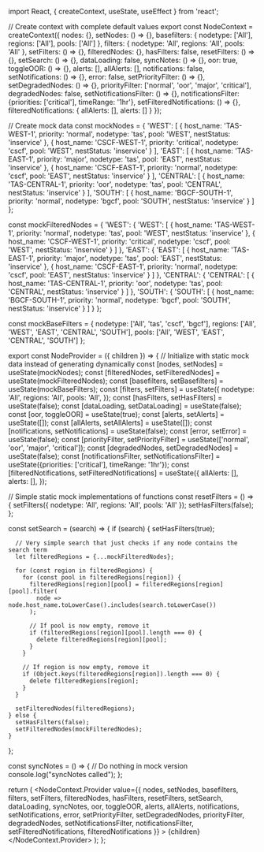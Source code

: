 import React, { createContext, useState, useEffect } from 'react';

// Create context with complete default values
export const NodeContext = createContext({
  nodes: {},
  setNodes: () => {},
  basefilters: { nodetype: ['All'], regions: ['All'], pools: ['All'] },
  filters: { nodetype: 'All', regions: 'All', pools: 'All' },
  setFilters: () => {},
  filteredNodes: {},
  hasFilters: false,
  resetFilters: () => {},
  setSearch: () => {},
  dataLoading: false,
  syncNotes: () => {},
  oor: true,
  toggleOOR: () => {},
  alerts: [],
  allAlerts: [],
  notifications: false,
  setNotifications: () => {},
  error: false,
  setPriorityFilter: () => {},
  setDegradedNodes: () => {},
  priorityFilter: ['normal', 'oor', 'major', 'critical'],
  degradedNodes: false,
  setNotificationsFilter: () => {},
  notificationsFilter: {priorities: ['critical'], timeRange: '1hr'},
  setFilteredNotifications: () => {},
  filteredNotifications: { allAlerts: [], alerts: [] }
});

// Create mock data
const mockNodes = {
  'WEST': [
    {
      host_name: 'TAS-WEST-1',
      priority: 'normal',
      nodetype: 'tas',
      pool: 'WEST',
      nestStatus: 'inservice'
    },
    {
      host_name: 'CSCF-WEST-1',
      priority: 'critical',
      nodetype: 'cscf',
      pool: 'WEST',
      nestStatus: 'inservice'
    }
  ],
  'EAST': [
    {
      host_name: 'TAS-EAST-1',
      priority: 'major',
      nodetype: 'tas',
      pool: 'EAST',
      nestStatus: 'inservice'
    },
    {
      host_name: 'CSCF-EAST-1',
      priority: 'normal',
      nodetype: 'cscf',
      pool: 'EAST',
      nestStatus: 'inservice'
    }
  ],
  'CENTRAL': [
    {
      host_name: 'TAS-CENTRAL-1',
      priority: 'oor',
      nodetype: 'tas',
      pool: 'CENTRAL',
      nestStatus: 'inservice'
    }
  ],
  'SOUTH': [
    {
      host_name: 'BGCF-SOUTH-1',
      priority: 'normal',
      nodetype: 'bgcf',
      pool: 'SOUTH',
      nestStatus: 'inservice'
    }
  ]
};

const mockFilteredNodes = {
  'WEST': {
    'WEST': [
      {
        host_name: 'TAS-WEST-1',
        priority: 'normal',
        nodetype: 'tas',
        pool: 'WEST',
        nestStatus: 'inservice'
      },
      {
        host_name: 'CSCF-WEST-1',
        priority: 'critical',
        nodetype: 'cscf',
        pool: 'WEST',
        nestStatus: 'inservice'
      }
    ]
  },
  'EAST': {
    'EAST': [
      {
        host_name: 'TAS-EAST-1',
        priority: 'major',
        nodetype: 'tas',
        pool: 'EAST',
        nestStatus: 'inservice'
      },
      {
        host_name: 'CSCF-EAST-1',
        priority: 'normal',
        nodetype: 'cscf',
        pool: 'EAST',
        nestStatus: 'inservice'
      }
    ]
  },
  'CENTRAL': {
    'CENTRAL': [
      {
        host_name: 'TAS-CENTRAL-1',
        priority: 'oor',
        nodetype: 'tas',
        pool: 'CENTRAL',
        nestStatus: 'inservice'
      }
    ]
  },
  'SOUTH': {
    'SOUTH': [
      {
        host_name: 'BGCF-SOUTH-1',
        priority: 'normal',
        nodetype: 'bgcf',
        pool: 'SOUTH',
        nestStatus: 'inservice'
      }
    ]
  }
};

const mockBaseFilters = {
  nodetype: ['All', 'tas', 'cscf', 'bgcf'],
  regions: ['All', 'WEST', 'EAST', 'CENTRAL', 'SOUTH'],
  pools: ['All', 'WEST', 'EAST', 'CENTRAL', 'SOUTH']
};

export const NodeProvider = ({ children }) => {
  // Initialize with static mock data instead of generating dynamically
  const [nodes, setNodes] = useState(mockNodes);
  const [filteredNodes, setFilteredNodes] = useState(mockFilteredNodes);
  const [basefilters, setBasefilters] = useState(mockBaseFilters);
  const [filters, setFilters] = useState({
    nodetype: 'All',
    regions: 'All',
    pools: 'All',
  });
  const [hasFilters, setHasFilters] = useState(false);
  const [dataLoading, setDataLoading] = useState(false);
  const [oor, toggleOOR] = useState(true);
  const [alerts, setAlerts] = useState([]);
  const [allAlerts, setAllAlerts] = useState([]);
  const [notifications, setNotifications] = useState(false);
  const [error, setError] = useState(false);
  const [priorityFilter, setPriorityFilter] = useState(['normal', 'oor', 'major', 'critical']);
  const [degradedNodes, setDegradedNodes] = useState(false);
  const [notificationsFilter, setNotificationsFilter] = useState({priorities: ['critical'], timeRange: '1hr'});
  const [filteredNotifications, setFilteredNotifications] = useState({
    allAlerts: [],
    alerts: [],
  });

  // Simple static mock implementations of functions
  const resetFilters = () => {
    setFilters({ nodetype: 'All', regions: 'All', pools: 'All' });
    setHasFilters(false);
  };

  const setSearch = (search) => {
    if (search) {
      setHasFilters(true);
      
      // Very simple search that just checks if any node contains the search term
      let filteredRegions = {...mockFilteredNodes};
      
      for (const region in filteredRegions) {
        for (const pool in filteredRegions[region]) {
          filteredRegions[region][pool] = filteredRegions[region][pool].filter(
            node => node.host_name.toLowerCase().includes(search.toLowerCase())
          );
          
          // If pool is now empty, remove it
          if (filteredRegions[region][pool].length === 0) {
            delete filteredRegions[region][pool];
          }
        }
        
        // If region is now empty, remove it
        if (Object.keys(filteredRegions[region]).length === 0) {
          delete filteredRegions[region];
        }
      }
      
      setFilteredNodes(filteredRegions);
    } else {
      setHasFilters(false);
      setFilteredNodes(mockFilteredNodes);
    }
  };

  const syncNotes = () => {
    // Do nothing in mock version
    console.log("syncNotes called");
  };

  return (
    <NodeContext.Provider 
      value={{ 
        nodes, 
        setNodes, 
        basefilters, 
        filters, 
        setFilters, 
        filteredNodes, 
        hasFilters, 
        resetFilters, 
        setSearch, 
        dataLoading, 
        syncNotes, 
        oor, 
        toggleOOR, 
        alerts, 
        allAlerts, 
        notifications, 
        setNotifications, 
        error, 
        setPriorityFilter, 
        setDegradedNodes, 
        priorityFilter, 
        degradedNodes, 
        setNotificationsFilter, 
        notificationsFilter, 
        setFilteredNotifications, 
        filteredNotifications
      }}
    >
      {children}
    </NodeContext.Provider>
  );
};
